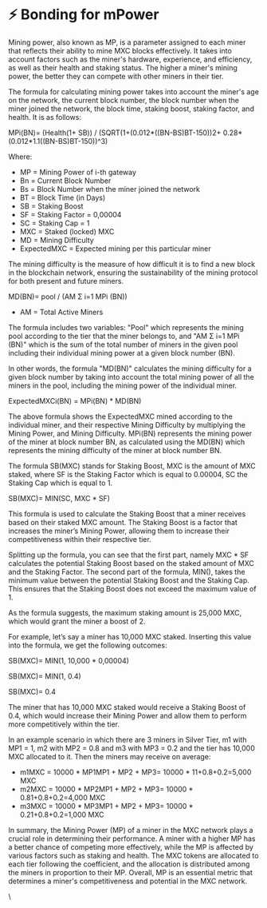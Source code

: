 # ⚡ Bonding for mPower

Mining power, also known as MP, is a parameter assigned to each miner that reflects their ability to mine MXC blocks effectively. It takes into account factors such as the miner's hardware, experience, and efficiency, as well as their health and staking status. The higher a miner's mining power, the better they can compete with other miners in their tier.

The formula for calculating mining power takes into account the miner's age on the network, the current block number, the block number when the miner joined the network, the block time, staking boost, staking factor, and health. It is as follows:

MPi(BN)= (Health(1+ SB)) / (SQRT(1+(0.012\*((BN-BS)BT-150))2+ 0.28\*(0.012\*1.1((BN-BS)BT-150))^3)&#x20;

Where:

* MP = Mining Power of i-th gateway
* Bn = Current Block Number
* Bs  = Block Number when the miner joined the network
* BT = Block Time (in Days)
* SB = Staking Boost
* SF = Staking Factor = 0,00004
* SC = Staking Cap = 1
* MXC = Staked (locked) MXC
* MD = Mining Difficulty
* ExpectedMXC = Expected mining per this particular miner

The mining difficulty is the measure of how difficult it is to find a new block in the blockchain network, ensuring the sustainability of the mining protocol for both present and future miners.&#x20;

MD(BN)= pool / (AM Σ i=1 MPi (BN))

* AM = Total Active Miners

The formula includes two variables: "Pool" which represents the mining pool according to the tier that the miner belongs to, and "AM Σ i=1 MPi (BN)" which is the sum of the total number of miners in the given pool including their individual mining power at a given block number (BN).

In other words, the formula "MD(BN)" calculates the mining difficulty for a given block number by taking into account the total mining power of all the miners in the pool, including the mining power of the individual miner.&#x20;

ExpectedMXCi(BN) = MPi(BN) \* MD(BN)

The above formula shows the ExpectedMXC mined according to the individual miner, and their respective Mining Difficulty by multiplying the Mining Power, and Mining Difficulty. MPi(BN) represents the mining power of the miner at block number BN, as calculated using the MD(BN) which represents the mining difficulty of the miner at block number BN.

The formula SB(MXC) stands for Staking Boost, MXC is the amount of MXC staked, where SF is the Staking Factor which is equal to 0.00004, SC the Staking Cap which is equal to 1.

SB(MXC)= MIN(SC, MXC \* SF)

This formula is used to calculate the Staking Boost that a miner receives based on their staked MXC amount. The Staking Boost is a factor that increases the miner’s Mining Power, allowing them to increase their competitiveness within their respective tier.

Splitting up the formula, you can see that the first part, namely MXC \* SF calculates the potential Staking Boost based on the staked amount of MXC and the Staking Factor. The second part of the formula, MIN(), takes the minimum value between the potential Staking Boost and the Staking Cap. This ensures that the Staking Boost does not exceed the maximum value of 1.

As the formula suggests, the maximum staking amount is 25,000 MXC, which would grant the miner a boost of 2.&#x20;

For example, let’s say a miner has 10,000 MXC staked. Inserting this value into the formula, we get the following outcomes:

SB(MXC)= MIN(1, 10,000 \* 0,00004)

SB(MXC)= MIN(1, 0.4)

SB(MXC)= 0.4

The miner that has 10,000 MXC staked would receive a Staking Boost of 0.4, which would increase their Mining Power and allow them to perform more competitively within the tier.

In an example scenario in which there are 3 miners in Silver Tier, m1 with MP1 = 1, m2 with MP2 = 0.8 and m3 with MP3 = 0.2 and the tier has 10,000 MXC allocated to it. Then the miners may receive on average:

* m1MXC = 10000 \* MP1MP1 + MP2 + MP3= 10000 \* 11+0.8+0.2=5,000 MXC&#x20;
* m2MXC = 10000 \* MP2MP1 + MP2 + MP3= 10000 \* 0.81+0.8+0.2=4,000 MXC
* m3MXC = 10000 \* MP3MP1 + MP2 + MP3= 10000 \* 0.21+0.8+0.2=1,000 MXC

In summary, the Mining Power (MP) of a miner in the MXC network plays a crucial role in determining their performance. A miner with a higher MP has a better chance of competing more effectively, while the MP is affected by various factors such as staking and health. The MXC tokens are allocated to each tier following the coefficient, and the allocation is distributed among the miners in proportion to their MP. Overall, MP is an essential metric that determines a miner's competitiveness and potential in the MXC network.

\
